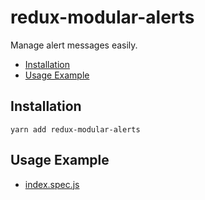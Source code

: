 # redux-modular-alerts

Manage alert messages easily.

- [Installation](#installation)
- [Usage Example](#usage-example)


## Installation

```
yarn add redux-modular-alerts
```

## Usage Example

- [index.spec.js](./__tests__/index.spec.js)
